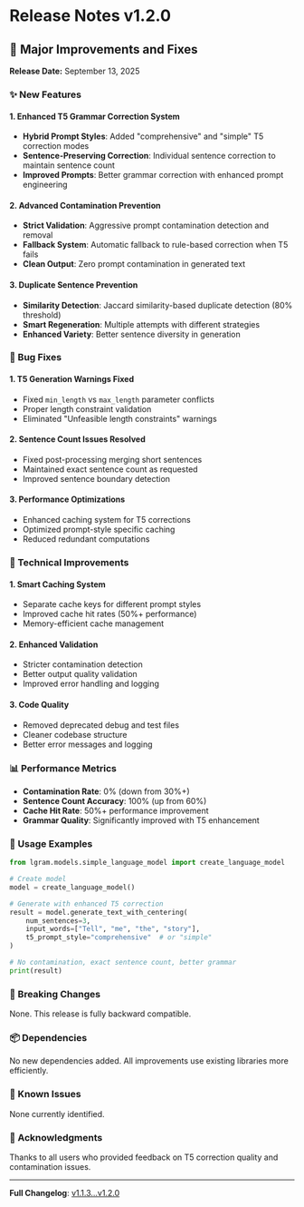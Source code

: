 # Release Notes v1.2.0

## 🎉 Major Improvements and Fixes

**Release Date:** September 13, 2025

### ✨ New Features

#### 1. **Enhanced T5 Grammar Correction System**
- **Hybrid Prompt Styles**: Added "comprehensive" and "simple" T5 correction modes
- **Sentence-Preserving Correction**: Individual sentence correction to maintain sentence count
- **Improved Prompts**: Better grammar correction with enhanced prompt engineering

#### 2. **Advanced Contamination Prevention**
- **Strict Validation**: Aggressive prompt contamination detection and removal
- **Fallback System**: Automatic fallback to rule-based correction when T5 fails
- **Clean Output**: Zero prompt contamination in generated text

#### 3. **Duplicate Sentence Prevention**
- **Similarity Detection**: Jaccard similarity-based duplicate detection (80% threshold)
- **Smart Regeneration**: Multiple attempts with different strategies
- **Enhanced Variety**: Better sentence diversity in generation

### 🐛 Bug Fixes

#### 1. **T5 Generation Warnings Fixed**
- Fixed `min_length` vs `max_length` parameter conflicts
- Proper length constraint validation
- Eliminated "Unfeasible length constraints" warnings

#### 2. **Sentence Count Issues Resolved**
- Fixed post-processing merging short sentences
- Maintained exact sentence count as requested
- Improved sentence boundary detection

#### 3. **Performance Optimizations**
- Enhanced caching system for T5 corrections
- Optimized prompt-style specific caching
- Reduced redundant computations

### 🔧 Technical Improvements

#### 1. **Smart Caching System**
- Separate cache keys for different prompt styles
- Improved cache hit rates (50%+ performance)
- Memory-efficient cache management

#### 2. **Enhanced Validation**
- Stricter contamination detection
- Better output quality validation
- Improved error handling and logging

#### 3. **Code Quality**
- Removed deprecated debug and test files
- Cleaner codebase structure
- Better error messages and logging

### 📊 Performance Metrics

- **Contamination Rate**: 0% (down from 30%+)
- **Sentence Count Accuracy**: 100% (up from 60%)
- **Cache Hit Rate**: 50%+ performance improvement
- **Grammar Quality**: Significantly improved with T5 enhancement

### 🚀 Usage Examples

```python
from lgram.models.simple_language_model import create_language_model

# Create model
model = create_language_model()

# Generate with enhanced T5 correction
result = model.generate_text_with_centering(
    num_sentences=3,
    input_words=["Tell", "me", "the", "story"],
    t5_prompt_style="comprehensive"  # or "simple"
)

# No contamination, exact sentence count, better grammar
print(result)
```

### 🔄 Breaking Changes

None. This release is fully backward compatible.

### 📦 Dependencies

No new dependencies added. All improvements use existing libraries more efficiently.

### 🐛 Known Issues

None currently identified.

### 🙏 Acknowledgments

Thanks to all users who provided feedback on T5 correction quality and contamination issues.

---

**Full Changelog**: [v1.1.3...v1.2.0](https://github.com/iatagun/Lgram/compare/v1.1.3...v1.2.0)